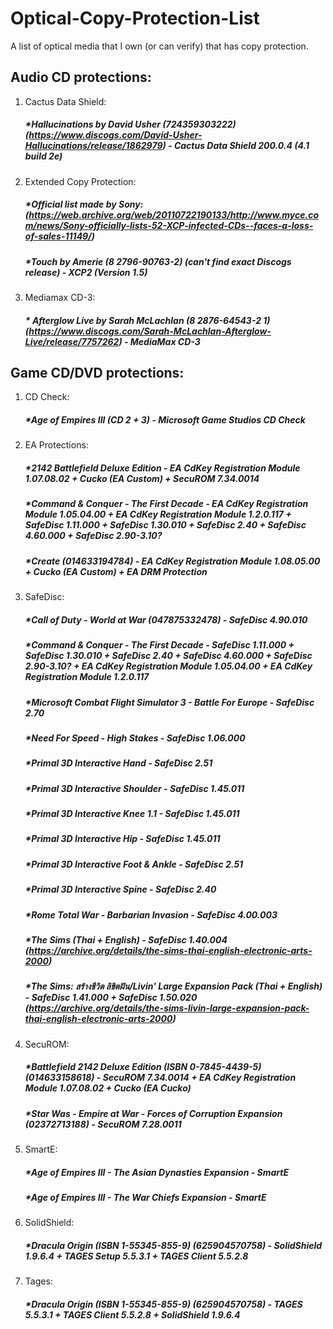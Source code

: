 # Optical-Copy-Protection-List
A list of optical media that I own (or can verify) that has copy protection.

## Audio CD protections:
1. Cactus Data Shield:
      ##### *Hallucinations by David Usher (724359303222) (https://www.discogs.com/David-Usher-Hallucinations/release/1862979) - Cactus Data Shield 200.0.4 (4.1 build 2e)
2. Extended Copy Protection:
      ##### *Official list made by Sony: (https://web.archive.org/web/20110722190133/http://www.myce.com/news/Sony-officially-lists-52-XCP-infected-CDs--faces-a-loss-of-sales-11149/)
      ##### *Touch by Amerie (8 2796-90763-2) (can't find exact Discogs release) - XCP2 (Version 1.5)
3. Mediamax CD-3:
      ##### * Afterglow Live by Sarah McLachlan (8 2876-64543-2 1) (https://www.discogs.com/Sarah-McLachlan-Afterglow-Live/release/7757262) - MediaMax CD-3

## Game CD/DVD protections:
1. CD Check:
      ##### *Age of Empires III (CD 2 + 3) - Microsoft Game Studios CD Check
1. EA Protections: 
      ##### *2142 Battlefield Deluxe Edition - EA CdKey Registration Module 1.07.08.02 + Cucko (EA Custom) + SecuROM 7.34.0014
      ##### *Command & Conquer - The First Decade - EA CdKey Registration Module 1.05.04.00 + EA CdKey Registration Module 1.2.0.117 + SafeDisc 1.11.000 + SafeDisc 1.30.010 + SafeDisc 2.40 + SafeDisc 4.60.000 + SafeDisc 2.90-3.10?
      ##### *Create (014633194784) - EA CdKey Registration Module 1.08.05.00 + Cucko (EA Custom) + EA DRM Protection
1. SafeDisc:
      ##### *Call of Duty - World at War (047875332478) - SafeDisc 4.90.010
      ##### *Command & Conquer - The First Decade - SafeDisc 1.11.000 + SafeDisc 1.30.010 + SafeDisc 2.40 + SafeDisc 4.60.000 + SafeDisc 2.90-3.10? + EA CdKey Registration Module 1.05.04.00 + EA CdKey Registration Module 1.2.0.117
      ##### *Microsoft Combat Flight Simulator 3 - Battle For Europe - SafeDisc 2.70
      ##### *Need For Speed - High Stakes - SafeDisc 1.06.000
      ##### *Primal 3D Interactive Hand - SafeDisc 2.51
      ##### *Primal 3D Interactive Shoulder - SafeDisc 1.45.011
      ##### *Primal 3D Interactive Knee 1.1 - SafeDisc 1.45.011
      ##### *Primal 3D Interactive Hip - SafeDisc 1.45.011
      ##### *Primal 3D Interactive Foot & Ankle - SafeDisc 2.51
      ##### *Primal 3D Interactive Spine - SafeDisc 2.40
      ##### *Rome Total War - Barbarian Invasion - SafeDisc 4.00.003
      ##### *The Sims (Thai + English) - SafeDisc 1.40.004 (https://archive.org/details/the-sims-thai-english-electronic-arts-2000)
      ##### *The Sims: สร้างชีวิต ลิขิตฝัน/Livin' Large Expansion Pack (Thai + English) - SafeDisc 1.41.000 + SafeDisc 1.50.020 (https://archive.org/details/the-sims-livin-large-expansion-pack-thai-english-electronic-arts-2000)
2. SecuROM:
      ##### *Battlefield 2142 Deluxe Edition (ISBN 0-7845-4439-5) (014633158618) - SecuROM 7.34.0014 + EA CdKey Registration Module 1.07.08.02 + Cucko (EA Cucko)
      ##### *Star Was - Empire at War - Forces of Corruption Expansion (02372713188) - SecuROM 7.28.0011    
3. SmartE:
      ##### *Age of Empires III - The Asian Dynasties Expansion - SmartE
      ##### *Age of Empires III - The War Chiefs Expansion - SmartE
4. SolidShield:
      ##### *Dracula Origin (ISBN 1-55345-855-9) (625904570758) - SolidShield 1.9.6.4 + TAGES Setup 5.5.3.1 + TAGES Client 5.5.2.8
5. Tages:
      ##### *Dracula Origin (ISBN 1-55345-855-9) (625904570758) - TAGES 5.5.3.1 + TAGES Client 5.5.2.8 + SolidShield 1.9.6.4
       
      
